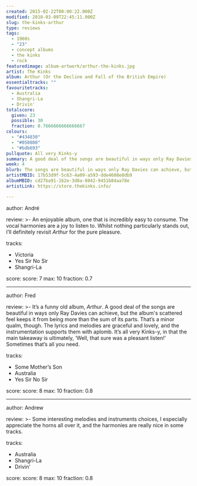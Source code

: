 ```yaml
---
created: 2015-02-22T00:00:22.000Z
modified: 2018-03-09T22:45:11.000Z
slug: the-kinks-arthur
type: reviews
tags:
  - 1960s
  - "23"
  - concept albums
  - the kinks
  - rock
featuredimage: album-artwork/arthur-the-kinks.jpg
artist: The Kinks
album: Arthur (Or the Decline and Fall of the British Empire)
essentialtracks: ""
favouritetracks:
  - Australia
  - Shangri-La
  - Drivin'
totalscore:
  given: 23
  possible: 30
  fraction: 0.7666666666666667
colours:
  - "#434830"
  - "#050808"
  - "#bdb693"
pullquote: All very Kinks-y
summary: A good deal of the songs are beautiful in ways only Ray Davies can achieve, but the album's scattered feel keeps it from being more than the sum of its parts.
week: 4
blurb: The songs are beautiful in ways only Ray Davies can achieve, but the album's scattered feel keeps it from being more than the sum of its parts.
artistMBID: 17b53d9f-5c63-4a09-a593-dde4608e0db9
albumMBID: cd27ba91-162e-3d8a-8042-9451b84aa78e
artistLink: https://store.thekinks.info/

---
```


author: André

review: >-
  An enjoyable album, one that is incredibly easy to consume. The vocal harmonies are a joy to listen to. Whilst nothing particularly stands out, I’ll definitely revisit *Arthur* for the pure pleasure.

tracks:
  - Victoria
  - ­Yes Sir No Sir
  - ­Shangri-La

score:
  score: 7
  max: 10
  fraction: 0.7

---
author: Fred

review: >-
  It’s a funny old album, *Arthur*. A good deal of the songs are beautiful in ways only Ray Davies can achieve, but the album's scattered feel keeps it from being more than the sum of its parts. That’s a minor qualm, though. The lyrics and melodies are graceful and lovely, and the instrumentation supports them with aplomb. It’s all very Kinks-y, in that the main takeaway is ultimately, ‘Well, that sure was a pleasant listen!’ Sometimes that’s all you need.

tracks:
  - Some Mother’s Son
  - Australia
  - Yes Sir No Sir

score:
  score: 8
  max: 10
  fraction: 0.8

---
author: Andrew

review: >-
  Some interesting melodies and instruments choices, I especially appreciate the horns all over it, and the harmonies are really nice in some tracks.

tracks:
  - Australia
  - Shangri-La
  - Drivin’

score:
  score: 8
  max: 10
  fraction: 0.8
